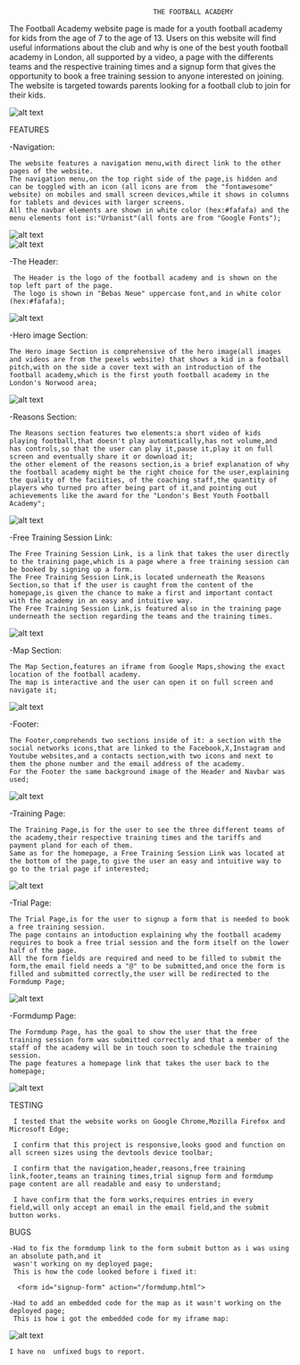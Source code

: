                                         THE FOOTBALL ACADEMY

The Football Academy website page is made for
a youth football academy for kids from the age 
of 7 to the age of 13.
Users on this website will find useful informations
about the club and why is one of the best youth
football academy in London, all supported by a 
video, a page with the differents teams and the
respective training times and a signup form that
gives the opportunity to book a free training 
session to anyone interested on joining.
The website is targeted towards parents looking
for a football club to join for their kids.

![alt text](assets/images/the-fa-responsive-design.webp)


 FEATURES

-Navigation:

    The website features a navigation menu,with direct link to the other pages of the website.
    The navigation menu,on the top right side of the page,is hidden and can be toggled with an icon (all icons are from  the "fontawesome" website) on mobiles and small screen devices,while it shows in columns for tablets and devices with larger screens.
    All the navbar elements are shown in white color (hex:#fafafa) and the menu elements font is:"Urbanist"(all fonts are from "Google Fonts");

  ![alt text](assets/images/menu-icon-screenshot.webp)  
  ![alt text](assets/images/menu-screenshot.webp)


-The Header:

     The Header is the logo of the football academy and is shown on the top left part of the page.
     The logo is shown in "Bebas Neue" uppercase font,and in white color (hex:#fafafa); 

![alt text](assets/images/logo-screenshot.png)

-Hero image Section:

    The Hero image Section is comprehensive of the hero image(all images and videos are from the pexels website) that shows a kid in a football pitch,with on the side a cover text with an introduction of the football academy,which is the first youth football academy in the London's Norwood area;  
 
![alt text](assets/images/hero-screenshot.webp)

-Reasons Section:

    The Reasons section features two elements:a short video of kids playing football,that doesn't play automatically,has not volume,and has controls,so that the user can play it,pause it,play it on full screen and eventually share it or download it;
    the other element of the reasons section,is a brief explanation of why the football academy might be the right choice for the user,explaining the quality of the faciities, of the coaching staff,the quantity of players who turned pro after being part of it,and pointing out achievements like the award for the "London's Best Youth Football Academy";

![alt text](assets/images/reasons-screenshot.webp)   

-Free Training Session Link:

    The Free Training Session Link, is a link that takes the user directly to the training page,which is a page where a free training session can be booked by signing up a form.
    The Free Training Session Link,is located underneath the Reasons Section,so that if the user is caught from the content of the homepage,is given the chance to make a first and important contact with the academy in an easy and intuitive way.
    The Free Training Session Link,is featured also in the training page underneath the section regarding the teams and the training times.

![alt text](assets/images/free-training-screenshot.webp)

-Map Section:

    The Map Section,features an iframe from Google Maps,showing the exact location of the football academy.
    The map is interactive and the user can open it on full screen and navigate it;

![alt text](assets/images/map-screenshot.webp)

-Footer:

    The Footer,comprehends two sections inside of it: a section with the social networks icons,that are linked to the Facebook,X,Instagram and Youtube websites,and a contacts section,with two icons and next to them the phone number and the email address of the academy.
    For the Footer the same background image of the Header and Navbar was used;

![alt text](assets/images/footer-screenshot.webp)

-Training Page:

    The Training Page,is for the user to see the three different teams of the academy,their respective training times and the tariffs and payment pland for each of them.
    Same as for the homepage, a Free Training Session Link was located at the bottom of the page,to give the user an easy and intuitive way to go to the trial page if interested;

![alt text](assets/images/training-screenshot.webp)

-Trial Page:

    The Trial Page,is for the user to signup a form that is needed to book a free training session.
    The page contains an intoduction explaining why the football academy requires to book a free trial session and the form itself on the lower half of the page.
    All the form fields are required and need to be filled to submit the form,the email field needs a "@" to be submitted,and once the form is filled and submitted correctly,the user will be redirected to the Formdump Page;

![alt text](assets/images/trial-screenshot.webp)

-Formdump Page:
 
    The Formdump Page, has the goal to show the user that the free training session form was submitted correctly and that a member of the staff of the academy will be in touch soon to schedule the training session.
    The page features a homepage link that takes the user back to the homepage;

![alt text](assets/images/formdump-screenshot.webp)


TESTING

     I tested that the website works on Google Chrome,Mozilla Firefox and Microsoft Edge;

     I confirm that this project is responsive,looks good and function on all screen sizes using the devtools device toolbar;

     I confirm that the navigation,header,reasons,free training link,footer,teams an training times,trial signup form and formdump page content are all readable and easy to understand;

     I have confirm that the form works,requires entries in every field,will only accept an email in the email field,and the submit button works.


BUGS

    -Had to fix the formdump link to the form submit button as i was using an absolute path,and it 
     wasn't working on my deployed page;
     This is how the code looked before i fixed it:

      <form id="signup-form" action="/formdump.html">

    -Had to add an embedded code for the map as it wasn't working on the deployed page;
     This is how i got the embedded code for my iframe map:

![alt text](assets/images/embed-map-screenshot.webp)


    I have no  unfixed bugs to report.





   


    


    
